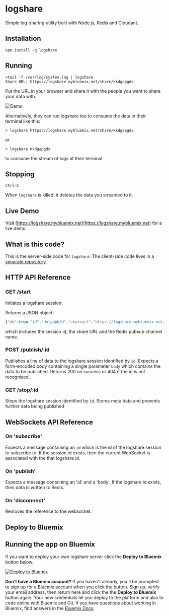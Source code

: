 # logshare

Simple log-sharing utility built with Node.js, Redis and Cloudant.

## Installation

    npm install -g logshare
  
## Running

    >tail -f /var/log/system.log | logshare
    Share URL: https://logshare.mybluemix.net/share/kkdgapgdx

Put the URL in your browser and share it with the people you want to share your data with.

![Demo](https://raw.githubusercontent.com/ibm-cds-labs/logshare-server/master/public/img/demo.gif)

Alternatively, they can run logshare too to consume the data in their terminal like this:

    > logshare https://logshare.mybluemix.net/share/kkdgapgdx

or

    > logshare kkdgapgdx

to consume the stream of logs at their terminal.

## Stopping
  
    Ctrl-C

When `logshare` is killed, it deletes the data you streamed to it.

## Live Demo

Visit [https://logshare.mybluemix.net](https://logshare.mybluemix.net) for a live demo.


## What is this code?

This is the server-side code for `logshare`. The client-side code lives in a [separate repository](https://github.com/ibm-cds-labs/logshare-client).


## HTTP API Reference

### GET /start

Initiates a logshare session:

Returns a JSON object:

```js
{"ok":true,"id":"dolpdpbld","shareurl":"https://logshare.mybluemix.net/share/dolpdpbld","channelname":"logshare_dolpdpbld"}
```

which includes the session id, the share URL and the Redis pubsub channel name.

### POST /publish/:id

Publishes a line of data to the logshare session identified by `id`. Expects a form-encoded body containing a single parameter `body` which contains the data to be published. Returns 200 on success or 404 if the id is not recognised.

### GET /stop/:id

Stops the logshare session identified by `id`. Stores meta data and prevents further data being published


## WebSockets API Reference

### On 'subscribe'

Expects a message containing an `id` which is the id of the logshare session to subscribe to. If the session id exists, then the current WebSocket is associated with the that logshare id.

### On 'publish'

Expects a message containing an 'id' and a 'body'. If the logshare id exists, then data is written to Redis.

### On 'disconnect'

Removes the reference to the websocket.

## Deploy to Bluemix

## Running the app on Bluemix

If you want to deploy your own logshare server click the **Deploy to Bluemix** button below.


[![Deploy to Bluemix](https://deployment-tracker.mybluemix.net/stats/3fba8995133dc6e864d2b621048a940f/button.svg)](https://bluemix.net/deploy?repository=https://github.com/ibm-cds-labs/logshare-server)

**Don't have a Bluemix account?** If you haven't already, you'll be prompted to sign up for a Bluemix account when you click the button.  Sign up, verify your email address, then return here and click the the **Deploy to Bluemix** button again. Your new credentials let you deploy to the platform and also to code online with Bluemix and Git. If you have questions about working in Bluemix, find answers in the [Bluemix Docs](https://www.ng.bluemix.net/docs/).






